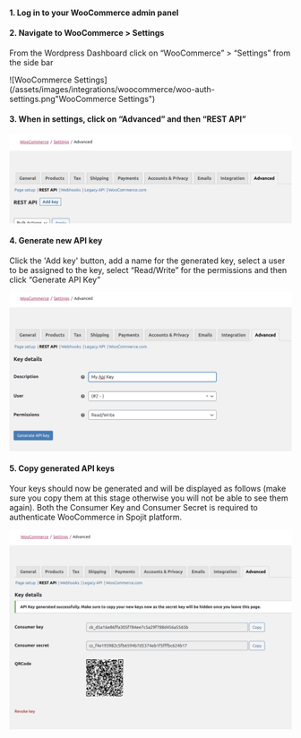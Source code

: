 #### 1. Log in to your WooCommerce admin panel

#### 2. Navigate to WooCommerce > Settings

  From the Wordpress Dashboard click on “WooCommerce” > “Settings” from the side bar

  ![WooCommerce Settings](/assets/images/integrations/woocommerce/woo-auth-settings.png"WooCommerce Settings")

#### 3. When in settings, click on “Advanced” and then “REST API”

  ![WooCommerce API Settings](/assets/images/integrations/woocommerce/woo-auth-rest-api.png "WooCommerce API Settings")

#### 4. Generate new API key
  
  Click the 'Add key' button, add a name for the generated key, select a user to be assigned to the key, select “Read/Write” for the permissions and then click “Generate API Key”

  ![WooCommerce Generate API Key](/assets/images/integrations/woocommerce/woo-auth-generate-key.png "WooCommerce Generate API Key")

#### 5. Copy generated API keys
  
  Your keys should now be generated and will be displayed as follows (make sure you copy them at this stage otherwise you will not be able to see them again). Both the Consumer Key and Consumer Secret is required to authenticate WooCommerce in Spojit platform.

  ![WooCommerce API Key](/assets/images/integrations/woocommerce/woo-auth-api-key.png "WooCommerce API Key")


    